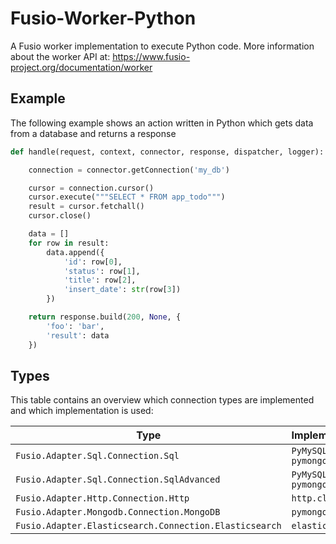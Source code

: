 
# Fusio-Worker-Python

A Fusio worker implementation to execute Python code.
More information about the worker API at:
https://www.fusio-project.org/documentation/worker

## Example

The following example shows an action written in Python which gets data
from a database and returns a response

```python
def handle(request, context, connector, response, dispatcher, logger):

    connection = connector.getConnection('my_db')

    cursor = connection.cursor()
    cursor.execute("""SELECT * FROM app_todo""")
    result = cursor.fetchall()
    cursor.close()

    data = []
    for row in result:
        data.append({
            'id': row[0],
            'status': row[1],
            'title': row[2],
            'insert_date': str(row[3])
        })

    return response.build(200, None, {
        'foo': 'bar',
        'result': data
    })

```

## Types

This table contains an overview which connection types are implemented
and which implementation is used:

| Type | Implementation |
| ---- | -------------- |
| `Fusio.Adapter.Sql.Connection.Sql` | `PyMySQL / pymongo`
| `Fusio.Adapter.Sql.Connection.SqlAdvanced` | `PyMySQL / pymongo`
| `Fusio.Adapter.Http.Connection.Http` | `http.client`
| `Fusio.Adapter.Mongodb.Connection.MongoDB` | `pymongo`
| `Fusio.Adapter.Elasticsearch.Connection.Elasticsearch` | `elasticsearch`

